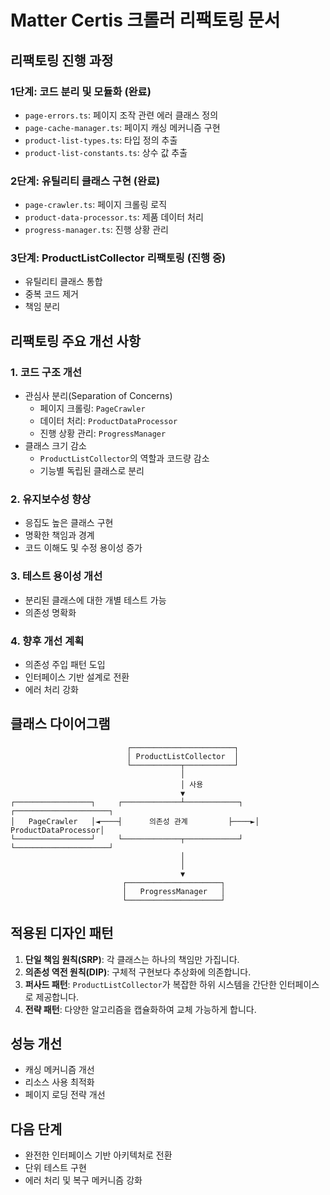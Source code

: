 # Matter Certis 크롤러 리팩토링 문서

## 리팩토링 진행 과정

### 1단계: 코드 분리 및 모듈화 (완료)
- `page-errors.ts`: 페이지 조작 관련 에러 클래스 정의
- `page-cache-manager.ts`: 페이지 캐싱 메커니즘 구현
- `product-list-types.ts`: 타입 정의 추출
- `product-list-constants.ts`: 상수 값 추출

### 2단계: 유틸리티 클래스 구현 (완료)
- `page-crawler.ts`: 페이지 크롤링 로직
- `product-data-processor.ts`: 제품 데이터 처리
- `progress-manager.ts`: 진행 상황 관리

### 3단계: ProductListCollector 리팩토링 (진행 중)
- 유틸리티 클래스 통합
- 중복 코드 제거
- 책임 분리

## 리팩토링 주요 개선 사항

### 1. 코드 구조 개선
- 관심사 분리(Separation of Concerns)
  - 페이지 크롤링: `PageCrawler`
  - 데이터 처리: `ProductDataProcessor`
  - 진행 상황 관리: `ProgressManager`
- 클래스 크기 감소
  - `ProductListCollector`의 역할과 코드량 감소
  - 기능별 독립된 클래스로 분리

### 2. 유지보수성 향상
- 응집도 높은 클래스 구현
- 명확한 책임과 경계
- 코드 이해도 및 수정 용이성 증가

### 3. 테스트 용이성 개선
- 분리된 클래스에 대한 개별 테스트 가능
- 의존성 명확화

### 4. 향후 개선 계획
- 의존성 주입 패턴 도입
- 인터페이스 기반 설계로 전환
- 에러 처리 강화

## 클래스 다이어그램

```
                          ┌───────────────────────┐
                          │ ProductListCollector  │
                          └───────────┬───────────┘
                                      │
                                      │ 사용
                                      ▼
┌─────────────────┐     ┌─────────────┴────────────┐     ┌─────────────────────┐
│   PageCrawler   │◄────┤      의존성 관계         ├────►│ ProductDataProcessor│
└─────────────────┘     └─────────────┬────────────┘     └─────────────────────┘
                                      │
                                      │
                                      ▼
                         ┌─────────────────────┐
                         │   ProgressManager   │
                         └─────────────────────┘
```

## 적용된 디자인 패턴
1. **단일 책임 원칙(SRP)**: 각 클래스는 하나의 책임만 가집니다.
2. **의존성 역전 원칙(DIP)**: 구체적 구현보다 추상화에 의존합니다.
3. **퍼사드 패턴**: `ProductListCollector`가 복잡한 하위 시스템을 간단한 인터페이스로 제공합니다.
4. **전략 패턴**: 다양한 알고리즘을 캡슐화하여 교체 가능하게 합니다.

## 성능 개선
- 캐싱 메커니즘 개선
- 리소스 사용 최적화
- 페이지 로딩 전략 개선

## 다음 단계
- 완전한 인터페이스 기반 아키텍처로 전환
- 단위 테스트 구현
- 에러 처리 및 복구 메커니즘 강화
